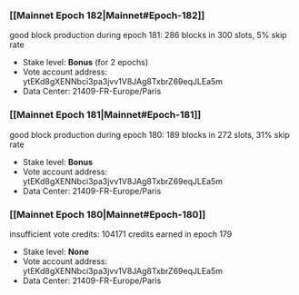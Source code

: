### [[Mainnet Epoch 182|Mainnet#Epoch-182]]
good block production during epoch 181: 286 blocks in 300 slots, 5% skip rate
* Stake level: **Bonus** (for 2 epochs)
* Vote account address: ytEKd8gXENNbci3pa3jvv1V8JAg8TxbrZ69eqJLEa5m
* Data Center: 21409-FR-Europe/Paris
### [[Mainnet Epoch 181|Mainnet#Epoch-181]]
good block production during epoch 180: 189 blocks in 272 slots, 31% skip rate
* Stake level: **Bonus**
* Vote account address: ytEKd8gXENNbci3pa3jvv1V8JAg8TxbrZ69eqJLEa5m
* Data Center: 21409-FR-Europe/Paris
### [[Mainnet Epoch 180|Mainnet#Epoch-180]]
insufficient vote credits: 104171 credits earned in epoch 179
* Stake level: **None**
* Vote account address: ytEKd8gXENNbci3pa3jvv1V8JAg8TxbrZ69eqJLEa5m
* Data Center: 21409-FR-Europe/Paris